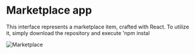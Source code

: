 # Marketplace app

This interface represents a marketplace item, crafted with React. To utilize it, simply download the repository and execute 'npm instal 
<br>

![Marketplace](https://github.com/MonnoDev/Marketplace/assets/121252311/b822b290-4e29-4d0e-a7ef-70afe5cbe1a6)

